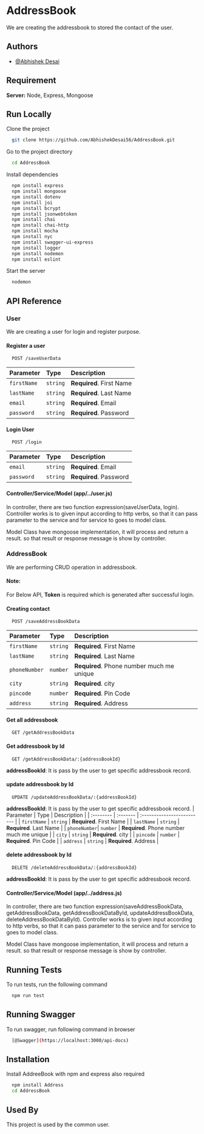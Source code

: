 
# AddressBook

We are creating the addressbook to stored the contact of the user.


## Authors

- [@Abhishek Desai](https://www.github.com/abhishekdesai56)

  
## Requirement

**Server:** Node, Express, Mongoose

  
## Run Locally

Clone the project

```bash
  git clone https://github.com/AbhishekDesai56/AddressBook.git
```

Go to the project directory

```bash
  cd AddressBook
```

Install dependencies

```bash
  npm install express
  npm install mongoose
  npm install dotenv
  npm install joi
  npm install bcrypt
  npm install jsonwebtoken
  npm install chai
  npm install chai-http
  npm install mocha
  npm install nyc
  npm install swagger-ui-express
  npm install logger
  npm install nodemon
  npm install eslint
```

Start the server

```bash
  nodemon
```

  
## API Reference

### User
We are creating a user for login and register purpose.

#### Register a user

```http
  POST /saveUserData
```

| Parameter   | Type     | Description                |
| :--------   | :------- | :------------------------- |
| `firstName` | `string` | **Required**.  First Name  |
| `lastName`  | `string` | **Required**.  Last Name   |
| `email`     | `string` | **Required**.  Email       |
| `password`  | `string` | **Required**.  Password    |

#### Login User

```http
  POST /login
```

| Parameter   | Type     | Description                       |
| :--------   | :------- | :-------------------------------- |
| `email`     | `string` | **Required**.  Email              |
| `password`  | `string` | **Required**.  Password           |


#### Controller/Service/Model (app/../user.js)

In controller,  there are two function expression(saveUserData, login).
Controller works is to given input according to http verbs, so that it can pass parameter to the service and for service to goes to model class.

Model Class have mongoose implementation, it will process and return a result. so that result or response message is show by controller.

### AddressBook
We are performing CRUD operation in addressbook.

#### Note:
For Below API, **Token** is required which is generated after successful login.
#### Creating contact

```http
  POST /saveAddressBookData
```

| Parameter    | Type     | Description                |
| :--------    | :------- | :------------------------- |
| `firstName`  | `string` | **Required**.  First Name  |
| `lastName`   | `string` | **Required**.  Last Name   |
| `phoneNumber`| `number` | **Required**.  Phone number much me unique       |
| `city`       | `string` | **Required**.  city    |
| `pincode`    | `number` | **Required**.  Pin Code    |
| `address`    | `string` | **Required**.  Address    |

#### Get all addressbook

```http
  GET /getAddressBookData
```

#### Get addressbook by Id

```http
  GET /getAddressBookData/:{addressBookId}
```
**addressBookId**: It is pass by the user to get specific addressbook record. 
          

#### update addressbook by Id

```http
  UPDATE /updateAddressBookData/:{addressBookId}
```
**addressBookId**: It is pass by the user to get specific addressbook record. 
| Parameter    | Type     | Description                |
| :--------    | :------- | :------------------------- |
| `firstName`  | `string` | **Required**.  First Name  |
| `lastName`   | `string` | **Required**.  Last Name   |
| `phoneNumber`| `number` | **Required**.  Phone number much me unique       |
| `city`       | `string` | **Required**.  city    |
| `pincode`    | `number` | **Required**.  Pin Code    |
| `address`    | `string` | **Required**.  Address    |

#### delete addressbook by Id

```http
  DELETE /deleteAddressBookData/:{addressBookId}
```
**addressBookId**: It is pass by the user to get specific addressbook record.


#### Controller/Service/Model (app/../address.js)

In controller,  there are two function expression(saveAddressBookData, getAddressBookData, getAddressBookDataById, updateAddressBookData, deleteAddressBookDataById).
Controller works is to given input according to http verbs, so that it can pass parameter to the service and for service to goes to model class.

Model Class have mongoose implementation, it will process and return a result. so that result or response message is show by controller.
  

  
## Running Tests

To run tests, run the following command

```bash
  npm run test
```

## Running Swagger

To run swagger, run following command in browser

```bash
  [@Swagger](https://localhost:3000/api-docs)
```

## Installation

Install AddreeBook with npm and express also required

```bash
  npm install Address
  cd AddressBook
```
    
## Used By

This project is used by the common user.

  